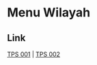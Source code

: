 # Menu Wilayah

## Link

[TPS 001](https://github.com/gigit-pemilu/pemilu-2024-91-papua/tree/main/pilpres/hitung-suara/sub/91-papua/sub/71-kota-jayapura/sub/04-muara-tami/sub/2003-skouw-sae/sub/001-tps)
 | 
[TPS 002](https://github.com/gigit-pemilu/pemilu-2024-91-papua/tree/main/pilpres/hitung-suara/sub/91-papua/sub/71-kota-jayapura/sub/04-muara-tami/sub/2003-skouw-sae/sub/002-tps)

